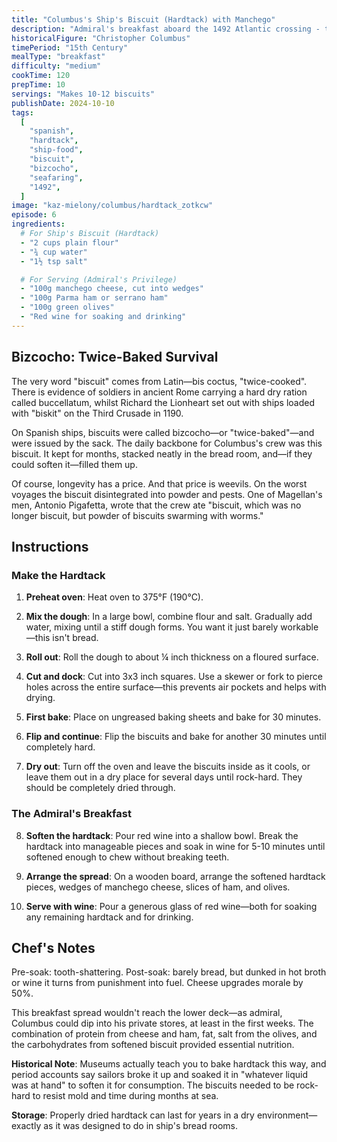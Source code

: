 ```yaml
---
title: "Columbus's Ship's Biscuit (Hardtack) with Manchego"
description: "Admiral's breakfast aboard the 1492 Atlantic crossing - tooth-shattering hardtack softened with wine, served with manchego cheese, olives, and cured ham"
historicalFigure: "Christopher Columbus"
timePeriod: "15th Century"
mealType: "breakfast"
difficulty: "medium"
cookTime: 120
prepTime: 10
servings: "Makes 10-12 biscuits"
publishDate: 2024-10-10
tags:
  [
    "spanish",
    "hardtack",
    "ship-food",
    "biscuit",
    "bizcocho",
    "seafaring",
    "1492",
  ]
image: "kaz-mielony/columbus/hardtack_zotkcw"
episode: 6
ingredients:
  # For Ship's Biscuit (Hardtack)
  - "2 cups plain flour"
  - "¾ cup water"
  - "1½ tsp salt"

  # For Serving (Admiral's Privilege)
  - "100g manchego cheese, cut into wedges"
  - "100g Parma ham or serrano ham"
  - "100g green olives"
  - "Red wine for soaking and drinking"
---
```


## Bizcocho: Twice-Baked Survival

The very word "biscuit" comes from Latin—bis coctus, "twice-cooked". There is evidence of soldiers in ancient Rome carrying a hard dry ration called buccellatum, whilst Richard the Lionheart set out with ships loaded with "biskit" on the Third Crusade in 1190.

On Spanish ships, biscuits were called bizcocho—or "twice-baked"—and were issued by the sack. The daily backbone for Columbus's crew was this biscuit. It kept for months, stacked neatly in the bread room, and—if they could soften it—filled them up.

Of course, longevity has a price. And that price is weevils. On the worst voyages the biscuit disintegrated into powder and pests. One of Magellan's men, Antonio Pigafetta, wrote that the crew ate "biscuit, which was no longer biscuit, but powder of biscuits swarming with worms."

## Instructions

### Make the Hardtack

1. **Preheat oven**: Heat oven to 375°F (190°C).

2. **Mix the dough**: In a large bowl, combine flour and salt. Gradually add water, mixing until a stiff dough forms. You want it just barely workable—this isn't bread.

3. **Roll out**: Roll the dough to about ¼ inch thickness on a floured surface.

4. **Cut and dock**: Cut into 3x3 inch squares. Use a skewer or fork to pierce holes across the entire surface—this prevents air pockets and helps with drying.

5. **First bake**: Place on ungreased baking sheets and bake for 30 minutes.

6. **Flip and continue**: Flip the biscuits and bake for another 30 minutes until completely hard.

7. **Dry out**: Turn off the oven and leave the biscuits inside as it cools, or leave them out in a dry place for several days until rock-hard. They should be completely dried through.

### The Admiral's Breakfast

8. **Soften the hardtack**: Pour red wine into a shallow bowl. Break the hardtack into manageable pieces and soak in wine for 5-10 minutes until softened enough to chew without breaking teeth.

9. **Arrange the spread**: On a wooden board, arrange the softened hardtack pieces, wedges of manchego cheese, slices of ham, and olives.

10. **Serve with wine**: Pour a generous glass of red wine—both for soaking any remaining hardtack and for drinking.

## Chef's Notes

Pre-soak: tooth-shattering. Post-soak: barely bread, but dunked in hot broth or wine it turns from punishment into fuel. Cheese upgrades morale by 50%.

This breakfast spread wouldn't reach the lower deck—as admiral, Columbus could dip into his private stores, at least in the first weeks. The combination of protein from cheese and ham, fat, salt from the olives, and the carbohydrates from softened biscuit provided essential nutrition.

**Historical Note**: Museums actually teach you to bake hardtack this way, and period accounts say sailors broke it up and soaked it in "whatever liquid was at hand" to soften it for consumption. The biscuits needed to be rock-hard to resist mold and time during months at sea.

**Storage**: Properly dried hardtack can last for years in a dry environment—exactly as it was designed to do in ship's bread rooms.
